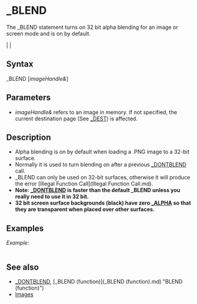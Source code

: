 # _BLEND

The _BLEND statement turns on 32 bit alpha blending for an image or screen mode and is on by default.

  

|  |

## Syntax

_BLEND [*imageHandle&*]
  

## Parameters

* *imageHandle&* refers to an image in memory. If not specified, the current destination page (See [_DEST](_DEST.md)) is affected.

  

## Description

* Alpha blending is on by default when loading a .PNG image to a 32-bit surface.
* Normally it is used to turn blending on after a previous [_DONTBLEND](_DONTBLEND.md) call.
* _BLEND can only be used on 32-bit surfaces, otherwise it will produce the error [Illegal Function Call](Illegal Function Call.md).
* **Note: [_DONTBLEND](_DONTBLEND.md) is faster than the default _BLEND unless you really need to use it in 32 bit.**
* **32 bit screen surface backgrounds (black) have zero [_ALPHA](_ALPHA.md) so that they are transparent when placed over other surfaces.**

  

## Examples

*Example:*

``` [SCREEN](SCREEN.md) [_NEWIMAGE](_NEWIMAGE.md)(640, 480, 32)  'CLS , _RGB(128, 128, 128) 'change background color for other results  [_DONTBLEND](_DONTBLEND.md)  bg& = [POINT](POINT.md)(0, 0) [PRINT](PRINT.md) [_RED](_RED.md)(bg&), [_GREEN](_GREEN.md)(bg&), [_BLUE](_BLUE.md)(bg&), [_ALPHA](_ALPHA.md)(bg&)  [LINE](LINE.md) (100, 100)-(200, 200), [_RGBA32](_RGBA32.md)(255, 128, 0, 128), BF  [LINE](LINE.md) (440, 100)-(540, 200), [_RGBA32](_RGBA32.md)(0, 0, 255, 64), BF  K$ = [INPUT$](INPUT$.md)(1)  _BLEND  [LINE](LINE.md) (270, 300)-(370, 400), [_RGBA32](_RGBA32.md)(255, 128, 0, 128), BF m& = [POINT](POINT.md)(303, 302) [PRINT](PRINT.md) [_RED](_RED.md)(m&), [_GREEN](_GREEN.md)(m&), [_BLUE](_BLUE.md)(m&), [_ALPHA](_ALPHA.md)(m&) K$ = [INPUT$](INPUT$.md)(1)  [LINE](LINE.md) (270, 300)-(370, 400), [_RGBA32](_RGBA32.md)(0, 0, 255, 64), BF m& = [POINT](POINT.md)(303, 302) [PRINT](PRINT.md) [_RED](_RED.md)(m&), [_GREEN](_GREEN.md)(m&), [_BLUE](_BLUE.md)(m&), [_ALPHA](_ALPHA.md)(m&)  
```

  

## See also

* [_DONTBLEND](_DONTBLEND.md), [_BLEND (function)](_BLEND (function).md) "BLEND (function)")
* [Images](Images.md)

  
